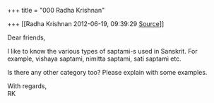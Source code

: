 +++
title = "000 Radha Krishnan"

+++
[[Radha Krishnan	2012-06-19, 09:39:29 [Source](https://groups.google.com/g/samskrita/c/DHt1Xabh220)]]



Dear friends,  
  
I like to know the various types of saptami-s used in Sanskrit. For  
example, vishaya saptami, nimitta saptami, sati saptami etc.  
  
Is there any other category too? Please explain with some examples.  
  
With regards,  
RK  

